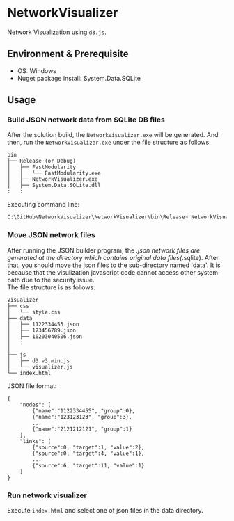 # NetworkVisualizer
Network Visualization using `d3.js`.

## Environment & Prerequisite
* OS: Windows
* Nuget package install: System.Data.SQLite

## Usage
### Build JSON network data from SQLite DB files
After the solution build, the `NetworkVisualizer.exe` will be generated.
And then, run the `NetworkVisualizer.exe` under the file structure as follows:
```
bin
├── Release (or Debug)
│   ├── FastModularity
│   │   └── FastModularity.exe
│   ├── NetworkVisualizer.exe
│   ├── System.Data.SQLite.dll
:   :
```
Executing command line:
```sh
C:\GitHub\NetworkVisualizer\NetworkVisualizer\bin\Release> NetworkVisualizer.exe C:\data_directory\ (enter)
```

### Move JSON network files
After running the JSON builder program,
the *.json network files are generated at the directory which contains original data files(*.sqlite).
After that, you should move the json files to the sub-directory named 'data'.
It is because that the visulization javascript code cannot access other system path due to the security issue.<br />
The file structure is as follows:
```
Visualizer
├── css
│   └── style.css
├── data
│   ├── 1122334455.json
│   ├── 123456789.json
│   ├── 10203040506.json
│   :
│
├── js
│   ├── d3.v3.min.js
│   └── visualizer.js
└── index.html
```
JSON file format:
```
{
    "nodes": [
        {"name":"1122334455", "group":0},
        {"name":"123123123", "group":3},
        ...
        {"name":"2121212121", "group":1}
    ],
    "links": [
        {"source":0, "target":1, "value":2},
        {"source":0, "target":4, "value":1},
        ...
        {"source":6, "target":11, "value":1}
    ]
}
```

### Run network visualizer
Execute `index.html` and select one of json files in the data directory.
